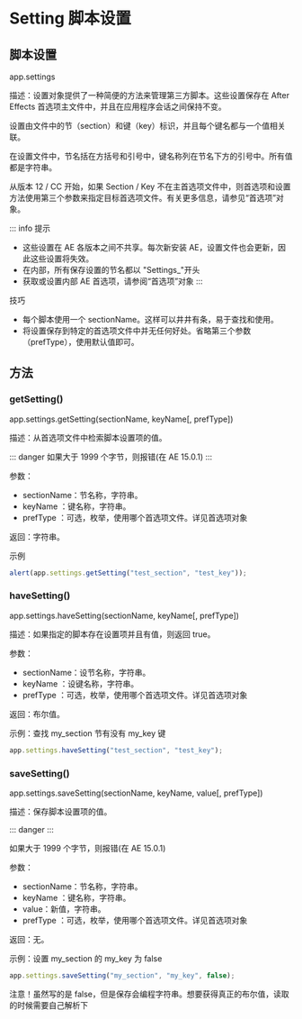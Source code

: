 # Setting 脚本设置

## 脚本设置

app.settings

描述：设置对象提供了一种简便的方法来管理第三方脚本。这些设置保存在 After Effects 首选项主文件中，并且在应用程序会话之间保持不变。

设置由文件中的节（section）和键（key）标识，并且每个键名都与一个值相关联。

在设置文件中，节名括在方括号和引号中，键名称列在节名下方的引号中。所有值都是字符串。

从版本 12 / CC 开始，如果 Section /
Key 不在主首选项文件中，则首选项和设置方法使用第三个参数来指定目标首选项文件。有关更多信息，请参见“首选项”对象。

::: info 提示

- 这些设置在 AE 各版本之间不共享。每次新安装 AE，设置文件也会更新，因此这些设置将失效。
- 在内部，所有保存设置的节名都以 "Settings\_"开头
- 获取或设置内部 AE 首选项，请参阅“首选项”对象
  :::

技巧

- 每个脚本使用一个 sectionName。这样可以井井有条，易于查找和使用。
- 将设置保存到特定的首选项文件中并无任何好处。省略第三个参数（prefType），使用默认值即可。

## 方法

### getSetting()

app.settings.getSetting(sectionName, keyName[, prefType])

描述：从首选项文件中检索脚本设置项的值。

::: danger
如果大于 1999 个字节，则报错(在 AE 15.0.1)
:::

参数：

- sectionName：节名称，字符串。
- keyName ：键名称，字符串。
- prefType ：可选，枚举，使用哪个首选项文件。详见首选项对象

返回：字符串。

示例

```javascript
alert(app.settings.getSetting("test_section", "test_key"));
```

### haveSetting()

app.settings.haveSetting(sectionName, keyName[, prefType])

描述：如果指定的脚本存在设置项并且有值，则返回 true。

参数：

- sectionName：设节名称，字符串。
- keyName ：设键名称，字符串。
- prefType ：可选，枚举，使用哪个首选项文件。详见首选项对象

返回：布尔值。

示例：查找 my_section 节有没有 my_key 键

```javascript
app.settings.haveSetting("test_section", "test_key");
```

### saveSetting()

app.settings.saveSetting(sectionName, keyName, value[, prefType])

描述：保存脚本设置项的值。

::: danger
:::

如果大于 1999 个字节，则报错(在 AE 15.0.1)

参数：

- sectionName：节名称，字符串。
- keyName ：键名称，字符串。
- value：新值，字符串。
- prefType ：可选，枚举，使用哪个首选项文件。详见首选项对象

返回：无。

示例：设置 my_section 的 my_key 为 false

```javascript
app.settings.saveSetting("my_section", "my_key", false);
```

注意！虽然写的是 false，但是保存会编程字符串。想要获得真正的布尔值，读取的时候需要自己解析下
